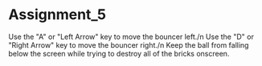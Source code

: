# Assignment_5

Use the "A" or "Left Arrow" key to move the bouncer left./n
Use the "D" or "Right Arrow" key to move the bouncer right./n
Keep the ball from falling below the screen while trying to destroy all of the bricks onscreen.
